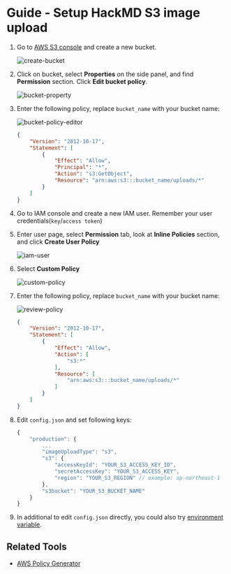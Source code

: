 # Guide - Setup HackMD S3 image upload

1. Go to [AWS S3 console](https://console.aws.amazon.com/s3/home) and create a new bucket.

    ![create-bucket](images/s3-image-upload/create-bucket.png)

2. Click on bucket, select **Properties**  on the side panel, and find **Permission** section. Click **Edit bucket policy**.

    ![bucket-property](images/s3-image-upload/bucket-property.png)

3. Enter the following policy, replace `bucket_name` with your bucket name:

    ![bucket-policy-editor](images/s3-image-upload/bucket-policy-editor.png)

    ```json
    {
        "Version": "2012-10-17",
        "Statement": [
            {
                "Effect": "Allow",
                "Principal": "*",
                "Action": "s3:GetObject",
                "Resource": "arn:aws:s3:::bucket_name/uploads/*"
            }
        ]
    }
    ```

4. Go to IAM console and create a new IAM user. Remember your user credentials(`key`/`access token`)

5. Enter user page, select **Permission** tab, look at **Inline Policies** section, and click **Create User Policy**

    ![iam-user](images/s3-image-upload/iam-user.png)

6. Select **Custom Policy**

    ![custom-policy](images/s3-image-upload/custom-policy.png)

7. Enter the following policy, replace `bucket_name` with your bucket name:

    ![review-policy](images/s3-image-upload/review-policy.png)

    ```json
    {
        "Version": "2012-10-17",
        "Statement": [
            {
                "Effect": "Allow",
                "Action": [
                    "s3:*"
                ],
                "Resource": [
                    "arn:aws:s3:::bucket_name/uploads/*"
                ]
            }
        ]
    }
    ```

8. Edit `config.json` and set following keys:

    ```javascript
    {
        "production": {
            ...
            "imageUploadType": "s3",
            "s3": {
                "accessKeyId": "YOUR_S3_ACCESS_KEY_ID",
                "secretAccessKey": "YOUR_S3_ACCESS_KEY",
                "region": "YOUR_S3_REGION" // example: ap-northeast-1
            },
            "s3bucket": "YOUR_S3_BUCKET_NAME"
        }
    }
    ```

9. In additional to edit `config.json` directly, you could also try [environment variable](https://github.com/hackmdio/hackmd#environment-variables-will-overwrite-other-server-configs).

## Related Tools

* [AWS Policy Generator](http://awspolicygen.s3.amazonaws.com/policygen.html)
